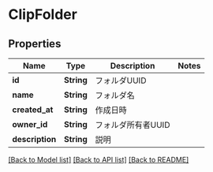 # ClipFolder

## Properties

Name | Type | Description | Notes
------------ | ------------- | ------------- | -------------
**id** | **String** | フォルダUUID | 
**name** | **String** | フォルダ名 | 
**created_at** | **String** | 作成日時 | 
**owner_id** | **String** | フォルダ所有者UUID | 
**description** | **String** | 説明 | 

[[Back to Model list]](../README.md#documentation-for-models) [[Back to API list]](../README.md#documentation-for-api-endpoints) [[Back to README]](../README.md)


